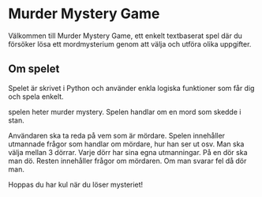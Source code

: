 # Murder Mystery Game

Välkommen till Murder Mystery Game, ett enkelt textbaserat spel där du försöker lösa ett mordmysterium genom att välja och utföra olika uppgifter.

## Om spelet

Spelet är skrivet i Python och använder enkla logiska funktioner som får dig och spela enkelt. 

spelen heter murder mystery. Spelen handlar om en mord som skedde i stan.

Användaren ska ta reda på vem som är mördare. 
Spelen innehåller utmannade frågor som handlar om mördare, 
hur han ser ut osv. Man ska välja mellan 3 dörrar. 
Varje dörr har sina egna utmanningar. På en dör ska man dö. 
Resten innehåller frågor om mördaren. Om man svarar fel då dör man. 

Hoppas du har kul när du löser mysteriet!
